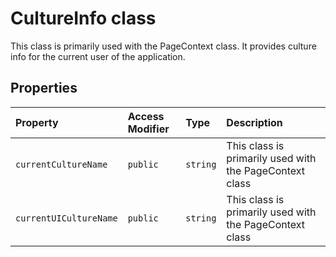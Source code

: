 # CultureInfo class





This class is primarily used with the PageContext class. It provides culture info 
for the current user of the application.

## Properties

| Property	   | Access Modifier | Type	| Description|
|:-------------|:----|:-------|:-----------|
|`currentCultureName`     | `public` | `string` | This class is primarily used with the PageContext class |
|`currentUICultureName`     | `public` | `string` | This class is primarily used with the PageContext class |






